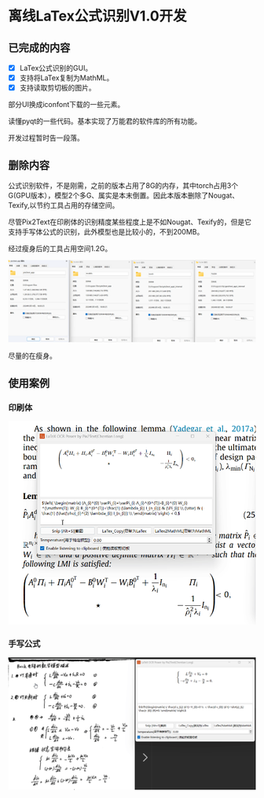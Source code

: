 # 离线LaTex公式识别V1.0开发





## 已完成的内容

- [x] LaTex公式识别的GUI。
- [x] 支持将LaTex复制为MathML。
- [x] 支持读取剪切板的图片。

部分UI换成iconfont下载的一些元素。

读懂pyqt的一些代码。基本实现了万能君的软件库的所有功能。

开发过程暂时告一段落。



## 删除内容

公式识别软件，不是刚需，之前的版本占用了8G的内存，其中torch占用3个G(GPU版本），模型2个多G、属实是本末倒置。因此本版本删除了Nougat、Texify,以节约工具占用的存储空间。

尽管Pix2Text在印刷体的识别精度某些程度上是不如Nougat、Texify的，但是它支持手写体公式的识别，此外模型也是比较小的，不到200MB。

经过瘦身后的工具占用空间1.2G。

![image-20240316133143931](./README.assets/image-20240316133143931.png)

尽量的在瘦身。



## 使用案例



### 印刷体

![FoxitPDFEditor_C6KgrUd8K4](./README.assets/FoxitPDFEditor_C6KgrUd8K4.gif)

### 手写公式



![msedge_uSVP2wX9d5](./README.assets/msedge_uSVP2wX9d5.gif)



